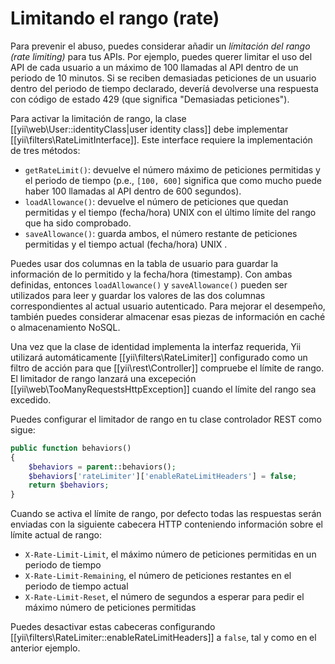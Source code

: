 Limitando el rango (rate)
=========================

Para prevenir el abuso, puedes considerar añadir un *límitación del rango (rate limiting)* para tus APIs. Por ejemplo,
puedes querer limitar el uso del API de cada usuario a un máximo de 100 llamadas al API dentro de un periodo de 10 minutos.
Si se reciben demasiadas peticiones de un usuario dentro del periodo de tiempo declarado, deveríá devolverse una respuesta con código de estado 429 (que significa "Demasiadas peticiones").

Para activar la limitación de rango, la clase [[yii\web\User::identityClass|user identity class]] debe implementar [[yii\filters\RateLimitInterface]].
Este interface requiere la implementación de tres métodos:

* `getRateLimit()`: devuelve el número máximo de peticiones permitidas y el periodo de tiempo (p.e., `[100, 600]` significa que como mucho puede haber 100 llamadas al API dentro de 600 segundos).
* `loadAllowance()`: devuelve el número de peticiones que quedan permitidas y el tiempo (fecha/hora) UNIX
  con el último límite del rango que ha sido comprobado.
* `saveAllowance()`: guarda ambos, el número restante de peticiones permitidas y el tiempo actual (fecha/hora) UNIX .

Puedes usar dos columnas en la tabla de usuario para guardar la información de lo permitido y la fecha/hora (timestamp). Con ambas definidas,
entonces `loadAllowance()` y `saveAllowance()` pueden ser utilizados para leer y guardar los valores de las dos columnas correspondientes al actual usuario autenticado.
Para mejorar el desempeño, también puedes considerar almacenar esas piezas de información en caché o almacenamiento NoSQL.

Una vez que la clase de identidad implementa la interfaz requerida, Yii utilizará automáticamente [[yii\filters\RateLimiter]]
configurado como un filtro de acción para que [[yii\rest\Controller]] compruebe el límite de rango. El limitador de rango
lanzará una excepeción [[yii\web\TooManyRequestsHttpException]] cuando el límite del rango sea excedido.

Puedes configurar el limitador de rango
en tu clase controlador REST como sigue:

```php
public function behaviors()
{
    $behaviors = parent::behaviors();
    $behaviors['rateLimiter']['enableRateLimitHeaders'] = false;
    return $behaviors;
}
```

Cuando se activa el límite de rango, por defecto todas las respuestas serán enviadas con la siguiente cabecera HTTP conteniendo
información sobre el límite actual de rango:

* `X-Rate-Limit-Limit`, el máximo número de peticiones permitidas en un periodo de tiempo
* `X-Rate-Limit-Remaining`, el número de peticiones restantes en el periodo de tiempo actual
* `X-Rate-Limit-Reset`, el número de segundos a esperar para pedir el máximo número de peticiones permitidas

Puedes desactivar estas cabeceras configurando [[yii\filters\RateLimiter::enableRateLimitHeaders]] a `false`,
tal y como en el anterior ejemplo.
